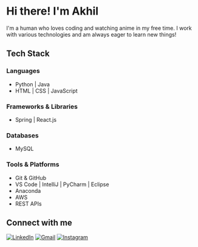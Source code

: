 # Hi there! I'm Akhil

I'm a human who loves coding and watching anime in my free time. I work with various technologies and am always eager to learn new things!

## Tech Stack

### Languages
- Python | Java
- HTML | CSS | JavaScript

### Frameworks & Libraries
- Spring | React.js

### Databases
- MySQL

### Tools & Platforms
- Git & GitHub
- VS Code | IntelliJ | PyCharm | Eclipse
- Anaconda
- AWS
- REST APIs

## Connect with me

[![LinkedIn](https://img.shields.io/badge/LinkedIn-0077B5?style=for-the-badge&logo=linkedin&logoColor=white)](https://www.linkedin.com/in/ejjada-akhil/)
[![Gmail](https://img.shields.io/badge/Gmail-D14836?style=for-the-badge&logo=gmail&logoColor=white)](mailto:ejjadaakhil@gmail.com)
[![Instagram](https://img.shields.io/badge/Instagram-E4405F?style=for-the-badge&logo=instagram&logoColor=white)](https://www.instagram.com/___giyu___tomioka___/)
